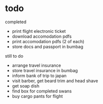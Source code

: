 # todo

completed
- print flight electronic ticket
- download accomodation pdfs
- print accomodation pdfs (2 of each)
- store docs and passport in bumbag

still to do
- arrange travel insurance
- store travel insurance in bumbag
- inform bank of trip to japan
- visit barber, get beard trim and head shave
- get soap dish
- find box for completed swans
- buy cargo pants for flight